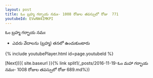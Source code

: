 ```yaml
---
layout: post
title: ఓం బ్రహ్మ గర్భాయ నమః- 1008 రోజుల తపస్సులో రోజు  771
youtubeId: EVwNW4IMKPI
---
```

 
 
 ఓం బ్రహ్మ గర్భాయ నమః  
 
 -  ఎవరు వేదాలను (బ్రహ్మ) తనలో ఉంచుకుంటారు 
 
  
 
  
 
 
 
 
 
 


{% include youtubePlayer.html id=page.youtubeId %}
 
[Next]({{ site.baseurl }}{% link  split1/_posts/2016-11-19-ఓం మహా గర్భాయ నమః- 1008 రోజుల తపస్సులో రోజు  689.md%})
 
